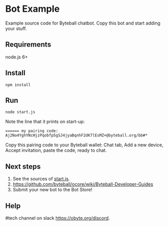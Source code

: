 # Bot Example

Example source code for Byteball chatbot.  Copy this bot and start adding your stuff.

## Requirements

node.js 6+

## Install
```
npm install
```
## Run
```
node start.js
```
Note the line that it prints on start-up:
```
====== my pairing code: Aj2No4YghYNcHjzPqobfp5gSJ4jyaBqnhF2dK7lEsMZ+@byteball.org/bb#*
```
Copy this pairing code to your Byteball wallet: Chat tab, Add a new device, Accept invitation, paste the code, ready to chat.

## Next steps

1. See the sources of [start.js](https://github.com/byteball/bot-example/blob/master/start.js).
1. https://github.com/byteball/ocore/wiki/Byteball-Developer-Guides
1. Submit your new bot to the Bot Store!

## Help

\#tech channel on slack https://obyte.org/discord.

